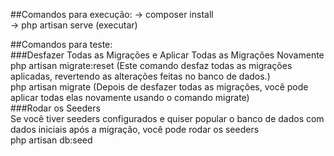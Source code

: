 ##Comandos para execução:
-> composer install <br>
-> php artisan serve (executar) <br>


##Comandos para teste: <br>
###Desfazer Todas as Migrações e Aplicar Todas as Migrações Novamente <br>
php artisan migrate:reset (Este comando desfaz todas as migrações aplicadas, revertendo as alterações feitas no banco de dados.) <br>
php artisan migrate (Depois de desfazer todas as migrações, você pode aplicar todas elas novamente usando o comando migrate) <br>
###Rodar os Seeders <br>
Se você tiver seeders configurados e quiser popular o banco de dados com dados iniciais após a migração, você pode rodar os seeders <br>
php artisan db:seed <br>

